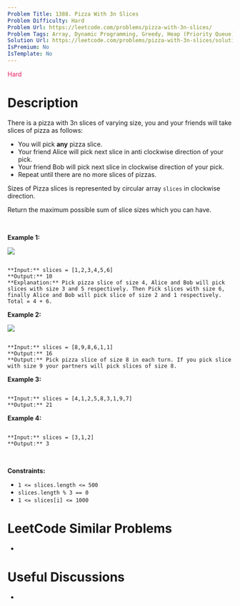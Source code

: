 ```yaml
---
Problem Title: 1388. Pizza With 3n Slices
Problem Difficulty: Hard
Problem Url: https://leetcode.com/problems/pizza-with-3n-slices/
Problem Tags: Array, Dynamic Programming, Greedy, Heap (Priority Queue)
Solution Url: https://leetcode.com/problems/pizza-with-3n-slices/solution/
IsPremium: No
IsTemplate: No
---
```


<span style="color: rgb(233, 30, 99);">Hard</span>

# Description

There is a pizza with 3n slices of varying size, you and your friends will take slices of pizza as follows:


* You will pick **any** pizza slice.
* Your friend Alice will pick next slice in anti clockwise direction of your pick.
* Your friend Bob will pick next slice in clockwise direction of your pick.
* Repeat until there are no more slices of pizzas.


Sizes of Pizza slices is represented by circular array `slices` in clockwise direction.


Return the maximum possible sum of slice sizes which you can have.


 


**Example 1:**


![](https://assets.leetcode.com/uploads/2020/02/18/sample_3_1723.png)



```

**Input:** slices = [1,2,3,4,5,6]
**Output:** 10
**Explanation:** Pick pizza slice of size 4, Alice and Bob will pick slices with size 3 and 5 respectively. Then Pick slices with size 6, finally Alice and Bob will pick slice of size 2 and 1 respectively. Total = 4 + 6.

```

**Example 2:**


**![](https://assets.leetcode.com/uploads/2020/02/18/sample_4_1723.png)**



```

**Input:** slices = [8,9,8,6,1,1]
**Output:** 16
**Output:** Pick pizza slice of size 8 in each turn. If you pick slice with size 9 your partners will pick slices of size 8.

```

**Example 3:**



```

**Input:** slices = [4,1,2,5,8,3,1,9,7]
**Output:** 21

```

**Example 4:**



```

**Input:** slices = [3,1,2]
**Output:** 3

```

 


**Constraints:**


* `1 <= slices.length <= 500`
* `slices.length % 3 == 0`
* `1 <= slices[i] <= 1000`




# LeetCode Similar Problems

- []()

# Useful Discussions

- []()
